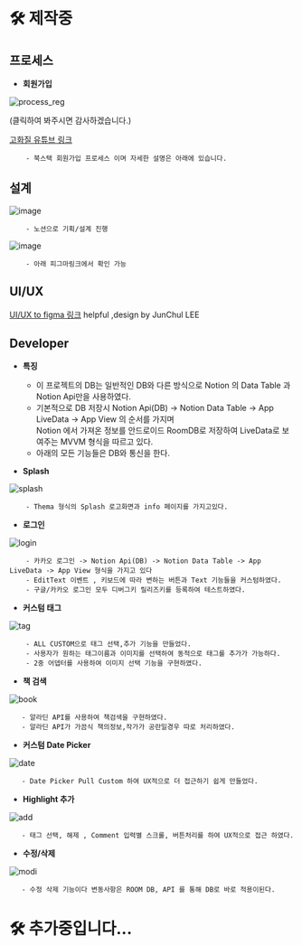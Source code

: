 # 🛠 제작중

## 프로세스

- **회원가입** 

![process_reg](https://user-images.githubusercontent.com/59686942/210385611-8b1f1300-75ee-47aa-815d-439fa07c4a2f.gif)

(클릭하여 봐주시면 감사하겠습니다.)


[고화질 유튜브 링크](https://www.youtube.com/watch?v=NNT2Dw2ZMts)


        - 북스택 회원가입 프로세스 이며 자세한 설명은 아래에 있습니다.
## 설계

![image](https://user-images.githubusercontent.com/59686942/210356296-afa59ad6-23a6-42ed-8ccc-77103d81aaf5.png)


        - 노션으로 기획/설계 진행


![image](https://user-images.githubusercontent.com/59686942/210356370-52500a21-5aa7-4e0c-b03d-4accc792b663.png)


        - 아래 피그마링크에서 확인 가능

## UI/UX
 [UI/UX to figma 링크](https://www.figma.com/file/lncMBXq1YnEChiikLfVk3x/%EC%95%88%EB%8F%84%EA%B2%BD's-team-library?t=JoJb2M3bSG0Ybj6e-0) helpful ,design by JunChul LEE

## Developer
- **특징** 
  - 이 프로젝트의 DB는 일반적인 DB와 다른 방식으로 Notion 의 Data Table 과 Notion Api만을 사용하였다.
  - 기본적으로 DB 저장시  Notion Api(DB) -> Notion Data Table -> App LiveData -> App View 의 순서를 가지며 <br> Notion 에서 가져온 정보를 안드로이드 RoomDB로 저장하여 LiveData로 보여주는 MVVM 형식을 따르고 있다.
  - 아래의 모든 기능들은 DB와 통신을 한다.

- **Splash** 

![splash](https://user-images.githubusercontent.com/59686942/210377232-fcf2faac-cdeb-497b-b9dd-7022b7a0a8ca.gif)

        - Thema 형식의 Splash 로고화면과 info 페이지를 가지고있다.
        
        
- **로그인** 


![login](https://user-images.githubusercontent.com/59686942/210377590-4c9a7e75-097f-4281-91e6-ecdbc7b44f63.gif)
 
 
        - 카카오 로그인 -> Notion Api(DB) -> Notion Data Table -> App LiveData -> App View 형식을 가지고 있다
        - EditText 이벤트 , 키보드에 따라 변하는 버튼과 Text 기능들을 커스텀하였다.
        - 구글/카카오 로그인 모두 디버그키 릴리즈키를 등록하여 테스트하였다.



- **커스텀 태그** 


![tag](https://user-images.githubusercontent.com/59686942/210378563-51c6ed46-b0c8-4cdc-aabb-28bc67d92b72.gif)

 
 
        - ALL CUSTOM으로 태그 선택,추가 기능을 만들었다.
        - 사용자가 원하는 태그이름과 이미지를 선택하여 동적으로 태그를 추가가 가능하다.
        - 2중 어뎁터를 사용하여 이미지 선택 기능을 구현하였다.
  
 
 - **책 검색** 
 
 
 ![book](https://user-images.githubusercontent.com/59686942/210379451-667599b2-96d4-4f0d-b064-0855c3020a8b.gif)


       - 알라딘 API를 사용하여 책검색을 구현하였다. 
       - 알라딘 API가 가끔식 책의정보,작가가 공란일경우 따로 처리하였다.
 

 
 - **커스텀 Date Picker** 


![date](https://user-images.githubusercontent.com/59686942/210380776-30038816-7298-44fd-97d1-10fe0832a3e0.gif)

 
 
       - Date Picker Pull Custom 하여 UX적으로 더 접근하기 쉽게 만들었다.


 - **Highlight 추가** 


![add](https://user-images.githubusercontent.com/59686942/210381181-eebe2f9c-2de5-4297-8139-9c3edc6282e4.gif)


       - 태그 선택, 해제 , Comment 입력별 스크롤, 버튼처리를 하여 UX적으로 접근 하였다.
       
       
 - **수정/삭제** 


![modi](https://user-images.githubusercontent.com/59686942/210382185-3d0d22bb-9d25-455d-b5ff-203d740816b5.gif)



       - 수정 삭제 기능이다 변동사항은 ROOM DB, API 를 통해 DB로 바로 적용이된다.
 
 # 🛠 추가중입니다...
 
